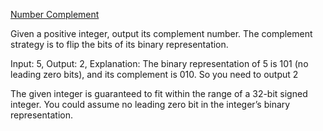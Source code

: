 [Number Complement](https://leetcode.com/problems/number-complement/)

Given a positive integer, output its complement number. The complement strategy is to flip the bits of its binary representation.

Input: 5,
Output: 2,
Explanation: The binary representation of 5 is 101 (no leading zero bits), and its complement is 010. So you need to output 2

The given integer is guaranteed to fit within the range of a 32-bit signed integer.
You could assume no leading zero bit in the integer’s binary representation.